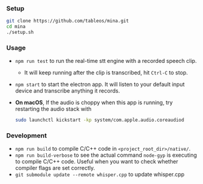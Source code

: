 ### Setup

```bash
git clone https://github.com/tableos/mina.git
cd mina
./setup.sh
```

### Usage

* `npm run test` to run the real-time stt engine with a recorded speech clip.
  * It will keep running after the clip is transcribed, hit `Ctrl-C` to stop.
* `npm start` to start the electron app. It will listen to your default input device and transcribe anything it records.
* **On macOS**, If the audio is choppy when this app is running, try restarting the audio stack with

  ```bash
  sudo launchctl kickstart -kp system/com.apple.audio.coreaudiod
  ```

### Development

* `npm run build` to compile C/C++ code in `<project_root_dir>/native/`.
* `npm run build-verbose` to see the actual command `node-gyp` is executing to compile C/C++ code. Useful when you want to check whether compiler flags are set correctly.
* `git submodule update --remote whisper.cpp` to update whisper.cpp

